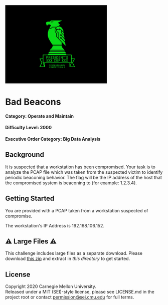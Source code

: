 <img src="../../pc1-logo.png" height="250px">

# Bad Beacons
#### Category: Operate and Maintain
#### Difficulty Level: 2000
#### Executive Order Category: Big Data Analysis

## Background
It is suspected that a workstation has been compromised. Your task is to analyze the PCAP file which was taken from the suspected victim to identify periodic beaconing behavior. The flag will be the IP address of the host that the compromised system is beaconing to (for example: 1.2.3.4).

## Getting Started
You are provided with a PCAP taken from a workstation suspected of compromise.

The workstation's IP Address is 192.168.106.152.

## ⚠️ Large Files ⚠️
This challenge includes large files as a separate download. Please download
[this zip](https://cisaprescup.blob.core.usgovcloudapi.net/pc1/individual-round2-om-2000-largefiles.zip)
and extract in _this directory_ to get started.

## License
Copyright 2020 Carnegie Mellon University.  
Released under a MIT (SEI)-style license, please see LICENSE.md in the project root or contact permission@sei.cmu.edu for full terms.
